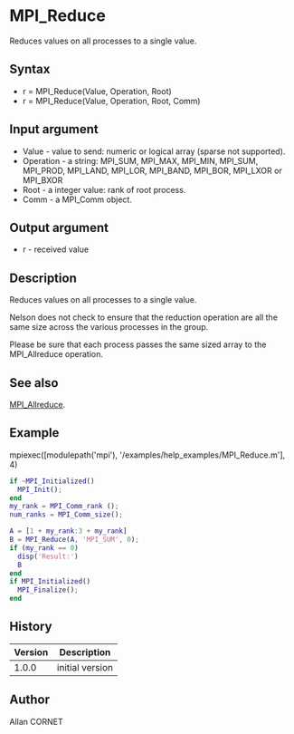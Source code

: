 # MPI_Reduce

Reduces values on all processes to a single value.

## Syntax

- r = MPI_Reduce(Value, Operation, Root)
- r = MPI_Reduce(Value, Operation, Root, Comm)

## Input argument

- Value - value to send: numeric or logical array (sparse not supported).
- Operation - a string: MPI_SUM, MPI_MAX, MPI_MIN, MPI_SUM, MPI_PROD, MPI_LAND, MPI_LOR, MPI_BAND, MPI_BOR, MPI_LXOR or MPI_BXOR
- Root - a integer value: rank of root process.
- Comm - a MPI_Comm object.

## Output argument

- r - received value

## Description

  <p>Reduces values on all processes to a single value.</p>
  <p>Nelson does not check to ensure that the reduction operation are all the same size across the various processes in the group.</p>
  <p>Please be sure that each process passes the same sized array to the MPI_Allreduce operation.</p>

## See also

[MPI_Allreduce](MPI_Allreduce.md).

## Example

mpiexec([modulepath('mpi'), '/examples/help_examples/MPI_Reduce.m'], 4)

```matlab
if ~MPI_Initialized()
  MPI_Init();
end
my_rank = MPI_Comm_rank ();
num_ranks = MPI_Comm_size();

A = [1 + my_rank:3 + my_rank]
B = MPI_Reduce(A, 'MPI_SUM', 0);
if (my_rank == 0)
  disp('Result:')
  B
end
if MPI_Initialized()
  MPI_Finalize();
end
```

## History

| Version | Description     |
| ------- | --------------- |
| 1.0.0   | initial version |

## Author

Allan CORNET

